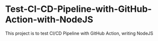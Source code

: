 # Test-CI-CD-Pipeline-with-GitHub-Action-with-NodeJS
This project is to test CI/CD Pipeline with GitHub Action, writing NodeJS
